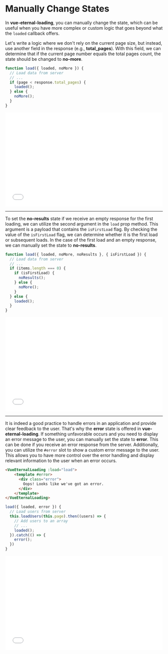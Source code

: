 # Manually Change States


In **vue-eternal-loading**, you can manually change the state, which can be useful when you have more complex or custom logic that goes beyond what the `loaded` callback offers.

Let's write a logic where we don't rely on the current page size, but instead, use another field in the response (e.g., **total_pages**). With this field, we can determine that if the current page number equals the total pages count, the state should be changed to **no-more**.

```js
function load({ loaded, noMore }) {
  // Load data from server
  // ...
  if (page < response.total_pages) {
    loaded();
  } else {
    noMore();
  }
}
```
<iframe width="100%" height="300" src="//jsfiddle.net/gavrashenko/mqsh4kbr/11/embedded/result/dark/" allowfullscreen="allowfullscreen" allowpaymentrequest frameborder="0"></iframe>

---

To set the **no-results** state if we receive an empty response for the first loading, we can utilize the second argument in the `load` prop method. This argument is a payload that contains the `isFirstLoad` flag. By checking the value of the `isFirstLoad` flag, we can determine whether it is the first load or subsequent loads. In the case of the first load and an empty response, we can manually set the state to **no-results**.

```js
function load({ loaded, noMore, noResults }, { isFirstLoad }) {
  // Load data from server
  // ...
  if (items.length === 0) {
    if (isFirstLoad) {
      noResults();
    } else {
      noMore();
    }
  } else {
    loaded();
  }
}
```

<iframe width="100%" height="300" src="//jsfiddle.net/gavrashenko/hs5up20d/9/embedded/result/dark/" allowfullscreen="allowfullscreen" allowpaymentrequest frameborder="0"></iframe>

---

It is indeed a good practice to handle errors in an application and provide clear feedback to the user. That's why the **error** state is offered in **vue-eternal-loading**. If something unfavorable occurs and you need to display an error message to the user, you can manually set the state to **error**. This can be done if you receive an error response from the server. Additionally, you can utilize the `#error` slot to show a custom error message to the user. This allows you to have more control over the error handling and display relevant information to the user when an error occurs.

```html
<VueEternalLoading :load="load">
    <template #error>
      <div class="error">
        Oops! Looks like we've got an error.
      </div>
    </template>
</VueEternalLoading>
```
```js
load({ loaded, error }) {
  // Load users from server
  this.loadUsers(this.page).then((users) => {
    // Add users to an array
    // ...
    loaded();
  }).catch(() => {
    error();
  })
}
```
<iframe width="100%" height="300" src="//jsfiddle.net/gavrashenko/kbvtjnc0/42/embedded/result/dark/" allowfullscreen="allowfullscreen" allowpaymentrequest frameborder="0"></iframe>

